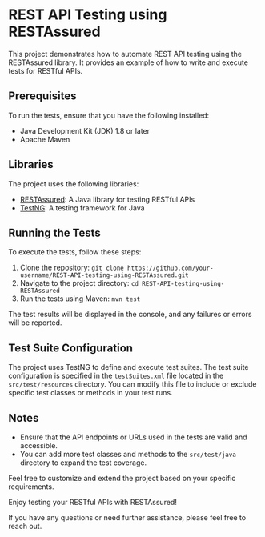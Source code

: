 # REST API Testing using RESTAssured

This project demonstrates how to automate REST API testing using the RESTAssured library. It provides an example of how to write and execute tests for RESTful APIs.

## Prerequisites

To run the tests, ensure that you have the following installed:

- Java Development Kit (JDK) 1.8 or later
- Apache Maven

## Libraries

The project uses the following libraries:

- [RESTAssured](https://rest-assured.io/): A Java library for testing RESTful APIs
- [TestNG](https://testng.org/): A testing framework for Java

## Running the Tests

To execute the tests, follow these steps:

1. Clone the repository: `git clone https://github.com/your-username/REST-API-testing-using-RESTAssured.git`
2. Navigate to the project directory: `cd REST-API-testing-using-RESTAssured`
3. Run the tests using Maven: `mvn test`

The test results will be displayed in the console, and any failures or errors will be reported.

## Test Suite Configuration

The project uses TestNG to define and execute test suites. The test suite configuration is specified in the `testSuites.xml` file located in the `src/test/resources` directory. You can modify this file to include or exclude specific test classes or methods in your test runs.

## Notes

- Ensure that the API endpoints or URLs used in the tests are valid and accessible.
- You can add more test classes and methods to the `src/test/java` directory to expand the test coverage.

Feel free to customize and extend the project based on your specific requirements.

Enjoy testing your RESTful APIs with RESTAssured!

If you have any questions or need further assistance, please feel free to reach out.
